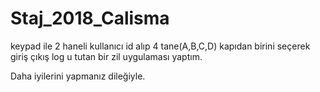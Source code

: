 # Staj_2018_Calisma

keypad ile 2 haneli kullanıcı id alıp 4 tane(A,B,C,D)  kapıdan birini seçerek giriş çıkış log u tutan bir zil uygulaması yaptım. 

Daha iyilerini yapmanız dileğiyle.
